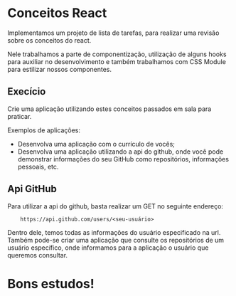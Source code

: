 # Conceitos React

Implementamos um projeto de lista de tarefas, para realizar uma revisão sobre os conceitos do react.

Nele trabalhamos a parte de componentização, utilização de alguns hooks para auxiliar no desenvolvimento e também trabalhamos com CSS Module para estilizar nossos componentes.

## Execício

Crie uma aplicação utilizando estes conceitos passados em sala para praticar.

Exemplos de aplicações:
- Desenvolva uma aplicação com o currículo de vocês;
- Desenvolva uma aplicação utilizando a api do github, onde você pode demonstrar informações do seu GitHub como repositórios, informações pessoais, etc.

## Api GitHub

Para utilizar a api do github, basta realizar um GET no seguinte endereço:
```
    https://api.github.com/users/<seu-usuário>
```

Dentro dele, temos todas as informações do usuário especificado na url.
Também pode-se criar uma aplicação que consulte os repositórios de um usuário específico, onde informamos para a aplicação o usuário que queremos consultar.

# Bons estudos!